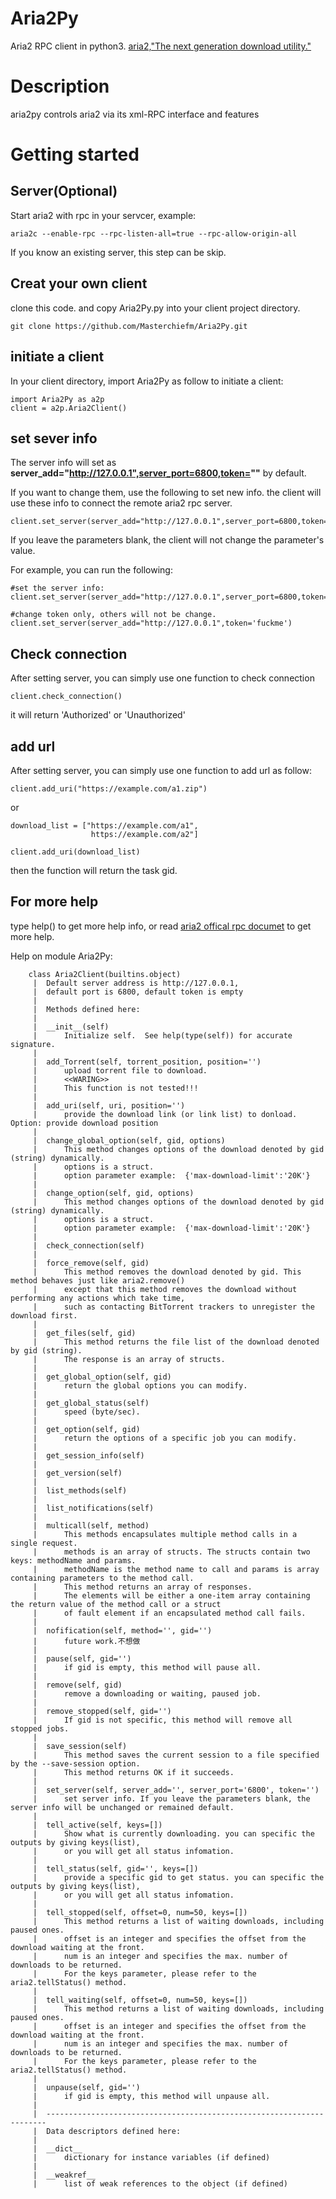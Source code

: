 # Aria2Py
Aria2 RPC client in python3.  [aria2,"The next generation download utility."](https://aria2.github.io/)



# Description
aria2py controls aria2 via its xml-RPC interface and features

# Getting started
## Server(Optional)
Start aria2 with rpc in your servcer, example:
```
aria2c --enable-rpc --rpc-listen-all=true --rpc-allow-origin-all
```
If you know an existing server, this step can be skip.

## Creat your own client
clone this code. and copy Aria2Py.py into your client project directory.
```
git clone https://github.com/Masterchiefm/Aria2Py.git 
```

## initiate a client
In your client directory, import Aria2Py as follow to initiate a client:

```
import Aria2Py as a2p
client = a2p.Aria2Client()
```

## set sever info
The server info will set as  **server_add="http://127.0.0.1",server_port=6800,token=""**  by default.


If you want to change them, use the following to set new info. the client will use these info to connect the remote aria2 rpc server.

```
client.set_server(server_add="http://127.0.0.1",server_port=6800,token=1234)
```

If you leave the parameters blank, the client will not change the parameter's value.

For example, you can run the following:
```
#set the server info:
client.set_server(server_add="http://127.0.0.1",server_port=6800,token=1234)

#change token only, others will not be change.
client.set_server(server_add="http://127.0.0.1",token='fuckme')
```

## Check connection
After setting server, you can simply use one function to check connection
```
client.check_connection()
```
it will return 'Authorized' or 'Unauthorized'

## add url
After setting server, you can simply use one function to add url as follow:
```
client.add_uri("https://example.com/a1.zip")
```
or 
```
download_list = ["https://example.com/a1",
                  https://example.com/a2"]
        
client.add_uri(download_list)
```

then the function will return the task gid.

## For more help
type help() to get more help info, or read [aria2 offical rpc documet](https://aria2.github.io/manual/en/html/aria2c.html#rpc-interface) to get more help.


Help on module Aria2Py:
```
    class Aria2Client(builtins.object)
     |  Default server address is http://127.0.0.1,
     |  default port is 6800, default token is empty
     |  
     |  Methods defined here:
     |  
     |  __init__(self)
     |      Initialize self.  See help(type(self)) for accurate signature.
     |  
     |  add_Torrent(self, torrent_position, position='')
     |      upload torrent file to download. 
     |      <<WARING>>
     |      This function is not tested!!!
     |  
     |  add_uri(self, uri, position='')
     |      provide the download link (or link list) to donload. Option: provide download position
     |  
     |  change_global_option(self, gid, options)
     |      This method changes options of the download denoted by gid (string) dynamically.
     |      options is a struct. 
     |      option parameter example:  {'max-download-limit':'20K'}
     |  
     |  change_option(self, gid, options)
     |      This method changes options of the download denoted by gid (string) dynamically.
     |      options is a struct. 
     |      option parameter example:  {'max-download-limit':'20K'}
     |  
     |  check_connection(self)
     |  
     |  force_remove(self, gid)
     |      This method removes the download denoted by gid. This method behaves just like aria2.remove()
     |      except that this method removes the download without performing any actions which take time, 
     |      such as contacting BitTorrent trackers to unregister the download first.
     |  
     |  get_files(self, gid)
     |      This method returns the file list of the download denoted by gid (string). 
     |      The response is an array of structs.
     |  
     |  get_global_option(self, gid)
     |      return the global options you can modify.
     |  
     |  get_global_status(self)
     |      speed (byte/sec).
     |  
     |  get_option(self, gid)
     |      return the options of a specific job you can modify.
     |  
     |  get_session_info(self)
     |  
     |  get_version(self)
     |  
     |  list_methods(self)
     |  
     |  list_notifications(self)
     |  
     |  multicall(self, method)
     |      This methods encapsulates multiple method calls in a single request. 
     |      methods is an array of structs. The structs contain two keys: methodName and params. 
     |      methodName is the method name to call and params is array containing parameters to the method call.
     |      This method returns an array of responses. 
     |      The elements will be either a one-item array containing the return value of the method call or a struct
     |      of fault element if an encapsulated method call fails.
     |  
     |  nofification(self, method='', gid='')
     |      future work.不想做
     |  
     |  pause(self, gid='')
     |      if gid is empty, this method will pause all.
     |  
     |  remove(self, gid)
     |      remove a downloading or waiting, paused job.
     |  
     |  remove_stopped(self, gid='')
     |      If gid is not specific, this method will remove all stopped jobs.
     |  
     |  save_session(self)
     |      This method saves the current session to a file specified by the --save-session option. 
     |      This method returns OK if it succeeds.
     |  
     |  set_server(self, server_add='', server_port='6800', token='')
     |      set server info. If you leave the parameters blank, the server info will be unchanged or remained default.
     |  
     |  tell_active(self, keys=[])
     |      Show what is currently downloading. you can specific the outputs by giving keys(list), 
     |      or you will get all status infomation.
     |  
     |  tell_status(self, gid='', keys=[])
     |      provide a specific gid to get status. you can specific the outputs by giving keys(list), 
     |      or you will get all status infomation.
     |  
     |  tell_stopped(self, offset=0, num=50, keys=[])
     |      This method returns a list of waiting downloads, including paused ones.
     |      offset is an integer and specifies the offset from the download waiting at the front.
     |      num is an integer and specifies the max. number of downloads to be returned. 
     |      For the keys parameter, please refer to the aria2.tellStatus() method.
     |  
     |  tell_waiting(self, offset=0, num=50, keys=[])
     |      This method returns a list of waiting downloads, including paused ones.
     |      offset is an integer and specifies the offset from the download waiting at the front.
     |      num is an integer and specifies the max. number of downloads to be returned. 
     |      For the keys parameter, please refer to the aria2.tellStatus() method.
     |  
     |  unpause(self, gid='')
     |      if gid is empty, this method will unpause all.
     |  
     |  ----------------------------------------------------------------------
     |  Data descriptors defined here:
     |  
     |  __dict__
     |      dictionary for instance variables (if defined)
     |  
     |  __weakref__
     |      list of weak references to the object (if defined)
```
